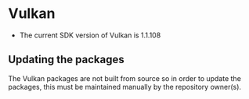 # Vulkan

* The current SDK version of Vulkan is 1.1.108

## Updating the packages

The Vulkan packages are not built from source so in order to update the packages, this must be maintained
manually by the repository owner(s).
